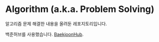 # Algorithm (a.k.a. Problem Solving)
알고리즘 문제 해결한 내용을 올려둔 레포지토리입니다.

백준허브를 사용했습니다.
[BaekjoonHub](https://github.com/BaekjoonHub/BaekjoonHub).
